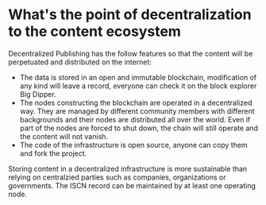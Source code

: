 # What's the point of decentralization to the content ecosystem

Decentralized Publishing has the follow features so that the content will be perpetuated and distributed on the internet:

* The data is stored in an open and immutable blockchain, modification of any kind will leave a record, everyone can check it on the block explorer Big Dipper.
* The nodes constructing the blockchain are operated in a decentralized way. They are managed by different community members with different backgrounds and their nodes are distributed all over the world. Even if part of the nodes are forced to shut down, the chain will still operate and the content will not vanish.
* The code of the infrastructure is open source, anyone can copy them and fork the project.

Storing content in a decentralized infrastructure is more sustainable than relying on centralzied parties such as companies, organizations or governments.  The ISCN record can be maintained by at least one operating node.


